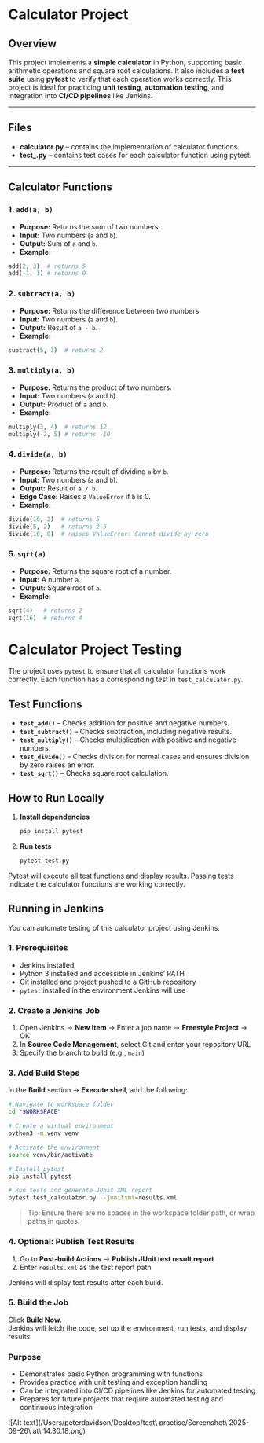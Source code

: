 # Calculator Project

## Overview
This project implements a **simple calculator** in Python, supporting basic arithmetic operations and square root calculations. It also includes a **test suite** using **pytest** to verify that each operation works correctly. This project is ideal for practicing **unit testing**, **automation testing**, and integration into **CI/CD pipelines** like Jenkins.

---

## Files
- **calculator.py** – contains the implementation of calculator functions.  
- **test_.py** – contains test cases for each calculator function using pytest.

---

## Calculator Functions

### 1. `add(a, b)`
- **Purpose:** Returns the sum of two numbers.  
- **Input:** Two numbers (`a` and `b`).  
- **Output:** Sum of `a` and `b`.  
- **Example:**  
```python
add(2, 3)  # returns 5
add(-1, 1) # returns 0
```

### 2. `subtract(a, b)`
- **Purpose:** Returns the difference between two numbers.  
- **Input:** Two numbers (`a` and `b`).  
- **Output:** Result of `a - b`.  
- **Example:**  
```python
subtract(5, 3)  # returns 2
```

### 3. `multiply(a, b)`
- **Purpose:** Returns the product of two numbers.  
- **Input:** Two numbers (`a` and `b`).  
- **Output:** Product of `a` and `b`.  
- **Example:**  
```python
multiply(3, 4)  # returns 12
multiply(-2, 5) # returns -10
```

### 4. `divide(a, b)`
- **Purpose:** Returns the result of dividing `a` by `b`.  
- **Input:** Two numbers (`a` and `b`).  
- **Output:** Result of `a / b`.  
- **Edge Case:** Raises a `ValueError` if `b` is 0.  
- **Example:**  
```python
divide(10, 2)  # returns 5
divide(5, 2)   # returns 2.5
divide(10, 0)  # raises ValueError: Cannot divide by zero
```

### 5. `sqrt(a)`
- **Purpose:** Returns the square root of a number.  
- **Input:** A number `a`.  
- **Output:** Square root of `a`.  
- **Example:**  
```python
sqrt(4)   # returns 2
sqrt(16)  # returns 4
```

# Calculator Project Testing

The project uses `pytest` to ensure that all calculator functions work correctly. Each function has a corresponding test in `test_calculator.py`.

## Test Functions

- **`test_add()`** – Checks addition for positive and negative numbers.  
- **`test_subtract()`** – Checks subtraction, including negative results.  
- **`test_multiply()`** – Checks multiplication with positive and negative numbers.  
- **`test_divide()`** – Checks division for normal cases and ensures division by zero raises an error.  
- **`test_sqrt()`** – Checks square root calculation.  

## How to Run Locally

1. **Install dependencies**  
   ```bash
   pip install pytest
   ```

2. **Run tests**
   ```bash
   pytest test.py
   ```
Pytest will execute all test functions and display results.
Passing tests indicate the calculator functions are working correctly.

## Running in Jenkins

You can automate testing of this calculator project using Jenkins.

### 1. Prerequisites

- Jenkins installed  
- Python 3 installed and accessible in Jenkins’ PATH  
- Git installed and project pushed to a GitHub repository  
- `pytest` installed in the environment Jenkins will use  

### 2. Create a Jenkins Job

1. Open Jenkins → **New Item** → Enter a job name → **Freestyle Project** → OK  
2. In **Source Code Management**, select Git and enter your repository URL  
3. Specify the branch to build (e.g., `main`)

### 3. Add Build Steps

In the **Build** section → **Execute shell**, add the following:

```bash
# Navigate to workspace folder
cd "$WORKSPACE"

# Create a virtual environment
python3 -m venv venv

# Activate the environment
source venv/bin/activate

# Install pytest
pip install pytest

# Run tests and generate JUnit XML report
pytest test_calculator.py --junitxml=results.xml
```

> Tip: Ensure there are no spaces in the workspace folder path, or wrap paths in quotes.  

### 4. Optional: Publish Test Results

1. Go to **Post-build Actions** → **Publish JUnit test result report**  
2. Enter `results.xml` as the test report path  

Jenkins will display test results after each build.  

### 5. Build the Job

Click **Build Now**.  
Jenkins will fetch the code, set up the environment, run tests, and display results.  

### Purpose

- Demonstrates basic Python programming with functions  
- Provides practice with unit testing and exception handling  
- Can be integrated into CI/CD pipelines like Jenkins for automated testing  
- Prepares for future projects that require automated testing and continuous integration




![Alt text](/Users/peterdavidson/Desktop/test\ practise/Screenshot\ 2025-09-26\ at\ 14.30.18.png)